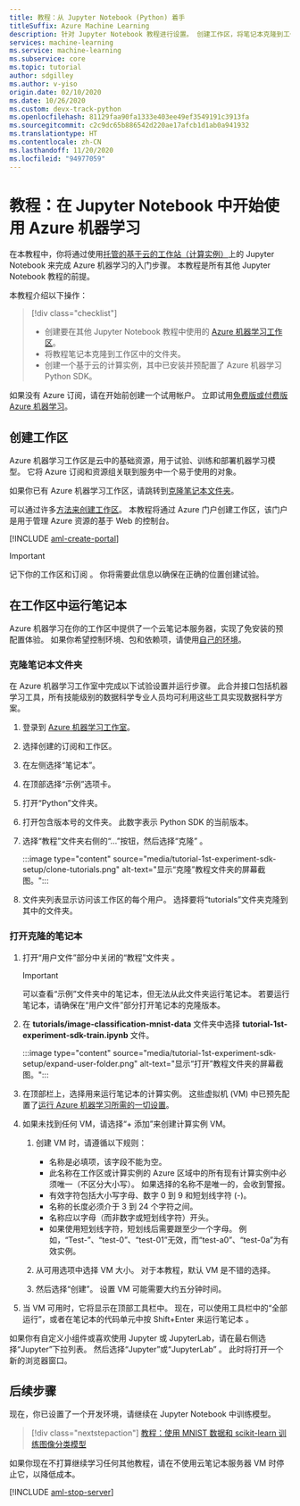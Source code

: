 ```yaml
---
title: 教程：从 Jupyter Notebook (Python) 着手
titleSuffix: Azure Machine Learning
description: 针对 Jupyter Notebook 教程进行设置。 创建工作区，将笔记本克隆到工作区中，并创建在其中运行笔记本的计算实例。
services: machine-learning
ms.service: machine-learning
ms.subservice: core
ms.topic: tutorial
author: sdgilley
ms.author: v-yiso
origin.date: 02/10/2020
ms.date: 10/26/2020
ms.custom: devx-track-python
ms.openlocfilehash: 81129faa90fa1333e403ee49ef3549191c3913fa
ms.sourcegitcommit: c2c9dc65b886542d220ae17afcb1d1ab0a941932
ms.translationtype: HT
ms.contentlocale: zh-CN
ms.lasthandoff: 11/20/2020
ms.locfileid: "94977059"
---
```

# <a name="tutorial-get-started-with-azure-machine-learning-in-jupyter-notebooks"></a>教程：在 Jupyter Notebook 中开始使用 Azure 机器学习

在本教程中，你将通过使用[托管的基于云的工作站（计算实例）](concept-compute-instance.md)上的 Jupyter Notebook 来完成 Azure 机器学习的入门步骤。 本教程是所有其他 Jupyter Notebook 教程的前提。

本教程介绍以下操作：

> [!div class="checklist"]
> * 创建要在其他 Jupyter Notebook 教程中使用的 [Azure 机器学习工作区](concept-workspace.md)。
> * 将教程笔记本克隆到工作区中的文件夹。
> * 创建一个基于云的计算实例，其中已安装并预配置了 Azure 机器学习 Python SDK。


如果没有 Azure 订阅，请在开始前创建一个试用帐户。 立即试用[免费版或付费版 Azure 机器学习](https://www.azure.cn/pricing/1rmb-trial)。

## <a name="create-a-workspace"></a>创建工作区

Azure 机器学习工作区是云中的基础资源，用于试验、训练和部署机器学习模型。 它将 Azure 订阅和资源组关联到服务中一个易于使用的对象。 

如果你已有 Azure 机器学习工作区，请跳转到[克隆笔记本文件夹](#clone)。  

可以通过许多[方法来创建工作区](how-to-manage-workspace.md)。  本教程将通过 Azure 门户创建工作区，该门户是用于管理 Azure 资源的基于 Web 的控制台。

[!INCLUDE [aml-create-portal](../../includes/aml-create-in-portal.md)]

>[!IMPORTANT]
> 记下你的工作区和订阅 。 你将需要此信息以确保在正确的位置创建试验。

## <a name="run-a-notebook-in-your-workspace"></a><a name="azure"></a>在工作区中运行笔记本

Azure 机器学习在你的工作区中提供了一个云笔记本服务器，实现了免安装的预配置体验。 如果你希望控制环境、包和依赖项，请使用[自己的环境](tutorial-1st-experiment-sdk-setup-local.md)。

### <a name="clone-a-notebook-folder"></a>克隆笔记本文件夹

在 Azure 机器学习工作室中完成以下试验设置并运行步骤。 此合并接口包括机器学习工具，所有技能级别的数据科学专业人员均可利用这些工具实现数据科学方案。

1. 登录到 [Azure 机器学习工作室](https://studio.ml.azure.cn/)。

1. 选择创建的订阅和工作区。

1. 在左侧选择“笔记本”。

1. 在顶部选择“示例”选项卡。

1. 打开“Python”文件夹。

1. 打开包含版本号的文件夹。  此数字表示 Python SDK 的当前版本。

1. 选择“教程”文件夹右侧的“…”按钮，然后选择“克隆”  。

    :::image type="content" source="media/tutorial-1st-experiment-sdk-setup/clone-tutorials.png" alt-text="显示“克隆”教程文件夹的屏幕截图。":::

1. 文件夹列表显示访问该工作区的每个用户。 选择要将“tutorials”文件夹克隆到其中的文件夹。

### <a name="open-the-cloned-notebook"></a><a name="open"></a>打开克隆的笔记本

1. 打开“用户文件”部分中关闭的“教程”文件夹 。

    > [!IMPORTANT]
    > 可以查看“示例”文件夹中的笔记本，但无法从此文件夹运行笔记本。 若要运行笔记本，请确保在“用户文件”部分打开笔记本的克隆版本。
    
1. 在 **tutorials/image-classification-mnist-data** 文件夹中选择 **tutorial-1st-experiment-sdk-train.ipynb** 文件。

    :::image type="content" source="media/tutorial-1st-experiment-sdk-setup/expand-user-folder.png" alt-text="显示“打开”教程文件夹的屏幕截图。":::

1. 在顶部栏上，选择用来运行笔记本的计算实例。 这些虚拟机 (VM) 中已预先配置了[运行 Azure 机器学习所需的一切设置](concept-compute-instance.md#contents)。

1. 如果未找到任何 VM，请选择“+ 添加”来创建计算实例 VM。

    1. 创建 VM 时，请遵循以下规则：
 
        + 名称是必填项，该字段不能为空。
        + 此名称在工作区或计算实例的 Azure 区域中的所有现有计算实例中必须唯一（不区分大小写）。 如果选择的名称不是唯一的，会收到警报。
        + 有效字符包括大小写字母、数字 0 到 9 和短划线字符 (-)。
        + 名称的长度必须介于 3 到 24 个字符之间。
        + 名称应以字母（而非数字或短划线字符）开头。
        + 如果使用短划线字符，短划线后需要跟至少一个字母。 例如，“Test-”、“test-0”、“test-01”无效，而“test-a0”、“test-0a”为有效实例。

    1. 从可用选项中选择 VM 大小。 对于本教程，默认 VM 是不错的选择。

    1. 然后选择“创建”。 设置 VM 可能需要大约五分钟时间。

1. 当 VM 可用时，它将显示在顶部工具栏中。 现在，可以使用工具栏中的“全部运行”，或者在笔记本的代码单元中按 Shift+Enter 来运行笔记本 。

如果你有自定义小组件或喜欢使用 Jupyter 或 JupyterLab，请在最右侧选择“Jupyter”下拉列表。 然后选择“Jupyter”或“JupyterLab” 。 此时将打开一个新的浏览器窗口。

## <a name="next-steps"></a>后续步骤

现在，你已设置了一个开发环境，请继续在 Jupyter Notebook 中训练模型。

> [!div class="nextstepaction"]
> [教程：使用 MNIST 数据和 scikit-learn 训练图像分类模型](tutorial-train-models-with-aml.md)

<a name="stop-compute-instance"></a> 如果你现在不打算继续学习任何其他教程，请在不使用云笔记本服务器 VM 时停止它，以降低成本。

[!INCLUDE [aml-stop-server](../../includes/aml-stop-server.md)]
